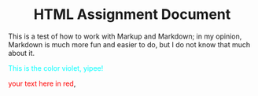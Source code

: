 <h1 align="center">HTML Assignment Document</h1>
This is a test of how to work with Markup and Markdown; in my opinion, Markdown is much more fun and easier to do, but I do not know that much about it.
<p style="color: cyan;">This is the color violet, yipee!</p>
<span style="color:red;">your text here in red</span>, 
